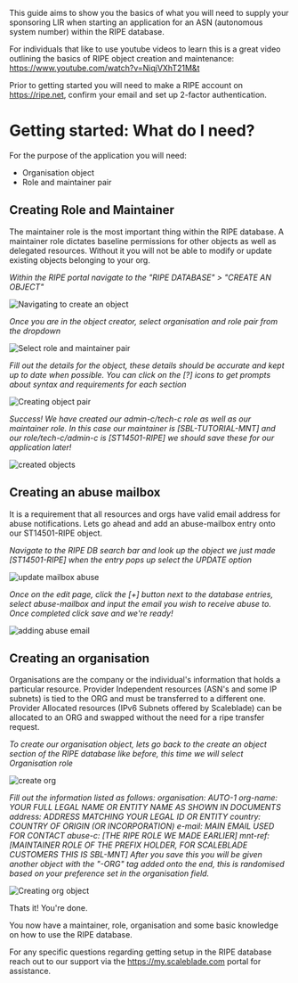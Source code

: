 
[comment]: <>  (title:Getting ready for your ASN application)
[comment]: <>  (author:Jack Cosens)
[comment]: <>  (description:A basic guide showing you the basics of the RIPE and how to create the required objects.)
[comment]: <>  (readtime:15)
[comment]: <>  (picture:https://i.ytimg.com/vi/0RI5W3hqBug/hq720.jpg)
[comment]: <>  (timestamp:2025-02-22T10:12:02.102Z)
[commend]: <> (tag:RIPE,HELP)

This guide aims to show you the basics of what you will need to supply your sponsoring LIR when starting an application for an ASN (autonomous system number) within the RIPE database.

For individuals that like to use youtube videos to learn this is a great video outlining the basics of RIPE object creation and maintenance: https://www.youtube.com/watch?v=NiqjVXhT21M&t

Prior to getting started you will need to make a RIPE account on https://ripe.net, confirm your email and set up 2-factor authentication.

# Getting started: What do I need?

For the purpose of the application you will need:

- Organisation object
- Role and maintainer pair

## Creating Role and Maintainer

The maintainer role is the most important thing within the RIPE database. A maintainer role dictates baseline permissions for other objects as well as delegated resources.
Without it you will not be able to modify or update existing objects belonging to your org.

*Within the RIPE portal navigate to the "RIPE DATABASE" > "CREATE AN OBJECT"*

![Navigating to create an object](https://i.imgur.com/0ij9Jza.png)

*Once you are in the object creator, select organisation and role pair from the dropdown*

![Select role and maintainer pair](https://i.imgur.com/GZgasIP.png)

*Fill out the details for the object, these details should be accurate and kept up to date when possible.*
*You can click on the [?] icons to get prompts about syntax and requirements for each section*

![Creating object pair](https://i.imgur.com/ltDrL1K.png)

*Success! We have created our admin-c/tech-c role as well as our maintainer role.*
*In this case our maintainer is [SBL-TUTORIAL-MNT] and our role/tech-c/admin-c is [ST14501-RIPE] we should save these for our application later!*

![created objects](https://i.imgur.com/5Ba2tG4.png)

## Creating an abuse mailbox
It is a requirement that all resources and orgs have valid email address for abuse notifications. Lets go ahead and add an abuse-mailbox entry onto our ST14501-RIPE object.

*Navigate to the RIPE DB search bar and look up the object we just made [ST14501-RIPE] when the entry pops up select the UPDATE option*

![update mailbox abuse](https://i.imgur.com/re6yMFP.png)

*Once on the edit page, click the [+] button next to the database entries, select abuse-mailbox and input the email you wish to receive abuse to. Once completed click save and we're ready!*

![adding abuse email ](https://i.imgur.com/p9QJAY7.png)

## Creating an organisation

Organisations are the company or the individual's information that holds a particular resource.
Provider Independent resources (ASN's and some IP subnets) is tied to the ORG and must be transferred to a different one.
Provider Allocated resources (IPv6 Subnets offered by Scaleblade) can be allocated to an ORG and swapped without the need for a ripe transfer request.

*To create our organisation object, lets go back to the create an object section of the RIPE database like before, this time we will select Organisation role*

![create org](https://i.imgur.com/oPJW6vQ.png)

*Fill out the information listed as follows:
organisation: AUTO-1
org-name: YOUR FULL LEGAL NAME OR ENTITY NAME AS SHOWN IN DOCUMENTS
address: ADDRESS MATCHING YOUR LEGAL ID OR ENTITY
country: COUNTRY OF ORIGIN (OR INCORPORATION)
e-mail: MAIN EMAIL USED FOR CONTACT
abuse-c: [THE RIPE ROLE WE MADE EARLIER]
mnt-ref: [MAINTAINER ROLE OF THE PREFIX HOLDER, FOR SCALEBLADE CUSTOMERS THIS IS SBL-MNT]*
*After you save this you will be given another object with the "-ORG" tag added onto the end, this is randomised based on your preference set in the organisation field.*

![Creating org object](https://i.imgur.com/qaqqCU5.png)

Thats it! You're done.

You now have a maintainer, role, organisation and  some basic knowledge on how to use the RIPE database.

For any specific questions regarding getting setup in the RIPE database reach out to our support via the https://my.scaleblade.com portal for assistance.